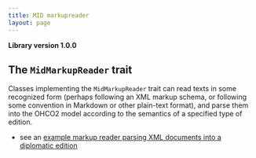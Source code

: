 ```yaml
---
title: MID markupreader
layout: page
---
```


**Library version 1.0.0**

## The `MidMarkupReader` trait

Classes implementing the `MidMarkupReader` trait can read texts in some recognized form (perhaps following an XML markup schema, or following some convention in Markdown or other plain-text format), and parse them into the OHCO2 model according to the semantics of a specified type of edition.


- see an [example markup reader parsing XML documents into a diplomatic edition](./proseab/)
